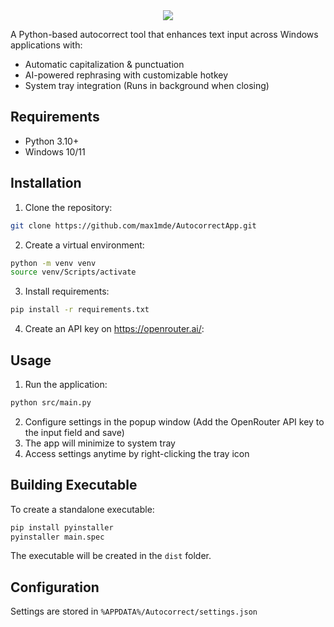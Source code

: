 <div align="center">
  <img src="https://github.com/user-attachments/assets/76b36636-3553-4b34-aeee-625a75951db9">
</div>

A Python-based autocorrect tool that enhances text input across Windows applications with:
- Automatic capitalization & punctuation
- AI-powered rephrasing with customizable hotkey
- System tray integration (Runs in background when closing)

## Requirements
- Python 3.10+
- Windows 10/11

## Installation

1. Clone the repository:
```bash
git clone https://github.com/max1mde/AutocorrectApp.git
```

2. Create a virtual environment:
```bash
python -m venv venv
source venv/Scripts/activate
```

3. Install requirements:
```bash
pip install -r requirements.txt
```

4. Create an API key on https://openrouter.ai/:


## Usage

1. Run the application:
```bash
python src/main.py
```

2. Configure settings in the popup window (Add the OpenRouter API key to the input field and save)
3. The app will minimize to system tray
4. Access settings anytime by right-clicking the tray icon

## Building Executable

To create a standalone executable:

```bash
pip install pyinstaller
pyinstaller main.spec
```

The executable will be created in the `dist` folder.

## Configuration

Settings are stored in `%APPDATA%/Autocorrect/settings.json`


